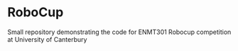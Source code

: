 # RoboCup
Small repository demonstrating the code for ENMT301 Robocup competition at University of Canterbury
